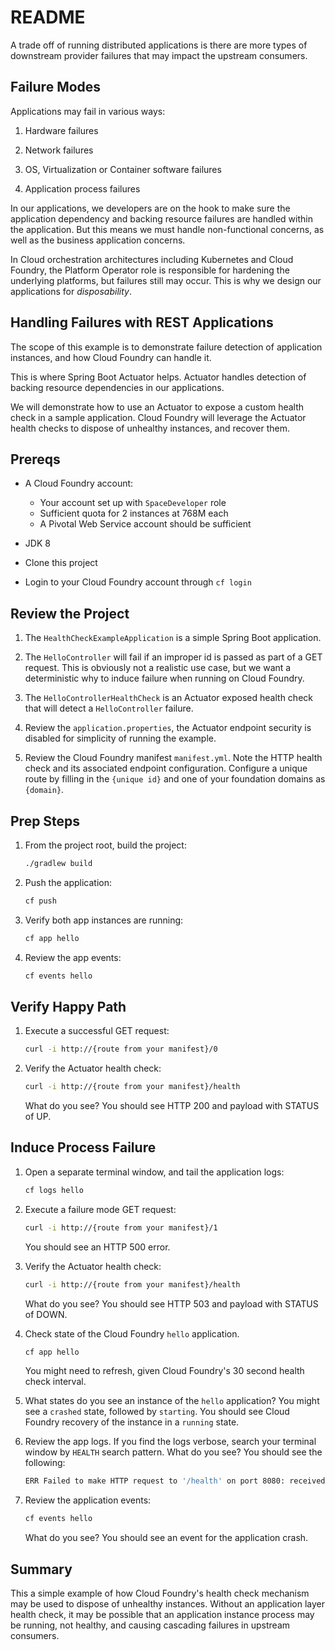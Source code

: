 # README

A trade off of running distributed applications is there are more
types of downstream provider failures that may impact the upstream
consumers.

## Failure Modes

Applications may fail in various ways:

1.  Hardware failures

2.  Network failures

3.  OS, Virtualization or Container software failures

4.  Application process failures

In our applications, we developers are on the hook to make sure
the application dependency and backing resource failures are handled
within the application.
But this means we must handle non-functional concerns, as well as the
business application concerns.

In Cloud orchestration architectures including Kubernetes and Cloud
Foundry, the Platform Operator role is responsible for hardening the
underlying platforms, but failures still may occur.
This is why we design our applications for *disposability*.

## Handling Failures with REST Applications

The scope of this example is to demonstrate failure detection of
application instances, and how Cloud Foundry can handle it.

This is where Spring Boot Actuator helps.
Actuator handles detection of backing resource dependencies in
our applications.

We will demonstrate how to use an Actuator to expose a custom
health check in a sample application.
Cloud Foundry will leverage the Actuator health checks to
dispose of unhealthy instances, and recover them.

## Prereqs

-   A Cloud Foundry account:
    -   Your account set up with `SpaceDeveloper` role
    -   Sufficient quota for 2 instances at 768M each
    -   A Pivotal Web Service account should be sufficient

-   JDK 8

-   Clone this project

-   Login to your Cloud Foundry account through `cf login`

## Review the Project

1.  The `HealthCheckExampleApplication` is a simple Spring Boot
    application.

1.  The `HelloController` will fail if an improper id is passed as
    part of a GET request.
    This is obviously not a realistic use case, but we want a
    deterministic why to induce failure when running on Cloud
    Foundry.

1.  The `HelloControllerHealthCheck` is an Actuator exposed health
    check that will detect a `HelloController` failure.

1.  Review the `application.properties`, the Actuator endpoint
    security is disabled for simplicity of running the example.

1.  Review the Cloud Foundry manifest `manifest.yml`.
    Note the HTTP health check and its associated endpoint
    configuration.
    Configure a unique route by filling in the `{unique id}` and one
    of your foundation domains as `{domain}`.

## Prep Steps

1.  From the project root, build the project:

    ```bash
    ./gradlew build
    ```

1.  Push the application:

    ```bash
    cf push
    ```

1.  Verify both app instances are running:

    ```bash
    cf app hello
    ```

1.  Review the app events:

    ```bash
    cf events hello
    ```

## Verify Happy Path

1.  Execute a successful GET request:

    ```bash
    curl -i http://{route from your manifest}/0
    ```

1.  Verify the Actuator health check:

    ```bash
    curl -i http://{route from your manifest}/health
    ```

    What do you see?
    You should see HTTP 200 and payload with STATUS of UP.

## Induce Process Failure

1.  Open a separate terminal window, and tail the application logs:

    ```bash
    cf logs hello
    ```

1.  Execute a failure mode GET request:

    ```bash
    curl -i http://{route from your manifest}/1
    ```

    You should see an HTTP 500 error.


1.  Verify the Actuator health check:

    ```bash
    curl -i http://{route from your manifest}/health
    ```

    What do you see?  You should see HTTP 503 and payload with
    STATUS of DOWN.

1.  Check state of the Cloud Foundry `hello` application.

    ```bash
    cf app hello
    ```

    You might need to refresh, given Cloud Foundry's 30 second
    health check interval.

1.  What states do you see an instance of the `hello` application?
    You might see a `crashed` state, followed by `starting`.
    You should see Cloud Foundry recovery of the instance in a
    `running` state.

1.  Review the app logs.
    If you find the logs verbose, search your terminal window by
    `HEALTH` search pattern.
    What do you see?
    You should see the following:

    ```bash
    ERR Failed to make HTTP request to '/health' on port 8080: received status code 503
    ```

1.  Review the application events:

    ```bash
    cf events hello
    ```

    What do you see?
    You should see an event for the application crash.

## Summary

This a simple example of how Cloud Foundry's health check mechanism
may be used to dispose of unhealthy instances.
Without an application layer health check, it may be possible that
an application instance process may be running, not healthy, and
causing cascading failures in upstream consumers.
